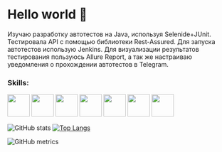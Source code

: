 # Hello world 🍬 

Изучаю разработку автотестов на Java, используя Selenide+JUnit. Тестировала API с помощью библиотеки Rest-Assured. Для запуска автотестов использую Jenkins. Для визуализации результатов тестирования пользуюсь Allure Report, а так же настраиваю уведомления о прохождении автотестов в Telegram.

### Skills:  

<img src='https://user-images.githubusercontent.com/93325839/152612587-0ad95194-fba0-4798-912d-30221bf15499.png' height='50'> <img src='https://user-images.githubusercontent.com/93325839/152612662-b89f7d0e-8f79-4ab3-9151-4e12a93e714e.png' height='50'> <img src='https://user-images.githubusercontent.com/93325839/152612992-1e5e5b2e-3bf0-488b-bba7-ce1a25090fc9.png' height='50'> <img src='https://user-images.githubusercontent.com/93325839/152612733-4d47c812-e22a-4b39-a1ba-95f0d9dcbf2d.png' height='50'> <img src='https://user-images.githubusercontent.com/93325839/152612776-1bc6d19d-8567-4428-8712-9a597dd8ffa9.png' height='50'> <img src='https://user-images.githubusercontent.com/93325839/152612828-d03b04f1-dd35-4162-adca-51571176b3d6.png' height='50'> <img src='https://user-images.githubusercontent.com/93325839/152612900-264c3e99-6179-4d63-840f-6865f75f127d.png' height='50'> 


![GitHub stats](https://github-readme-stats.vercel.app/api?username=evgeniashennikova&show_icons=true&theme=buefy) [![Top Langs](https://github-readme-stats.vercel.app/api/top-langs/?username=evgeniashennikova&theme=buefy)](https://github.com/anuraghazra/github-readme-stats) 

![GitHub metrics](https://metrics.lecoq.io/evgeniashennikova)  
